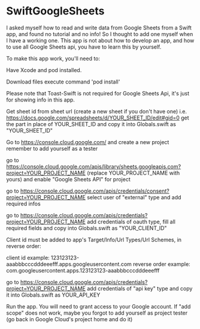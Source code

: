 # SwiftGoogleSheets

I asked myself how to read and write data from Google Sheets from a Swift app, and found no tutorial and no info!
So I thought to add one myself when I have a working one.
This app is not about how to develop an app, and how to use all Google Sheets api, you have to learn this by yourself.

To make this app work, you'll need to:

Have Xcode and pod installed.

Download files
execute command 'pod install'

Please note that Toast-Swift is not required for Google Sheets Api, it's just for showing info in this app.

Get sheet id from sheet url (create a new sheet if you don't have one)
i.e. https://docs.google.com/spreadsheets/d/YOUR_SHEET_ID/edit#gid=0
get the part in place of YOUR_SHEET_ID and copy it into Globals.swift as "YOUR_SHEET_ID"

Go to https://console.cloud.google.com/ and create a new project
remember to add yourself as a tester

go to https://console.cloud.google.com/apis/library/sheets.googleapis.com?project=YOUR_PROJECT_NAME
(replace YOUR_PROJECT_NAME with yours) and enable "Google Sheets API" for project

go to https://console.cloud.google.com/apis/credentials/consent?project=YOUR_PROJECT_NAME
select user of "external" type and add required infos

go to https://console.cloud.google.com/apis/credentials?project=YOUR_PROJECT_NAME
add credentials of oauth type, fill all required fields and copy into Globals.swift as "YOUR_CLIENT_ID"

Client id must be added to app's Target/Info/Url Types/Url Schemes, in reverse order:

client id example: 123123123-aaabbbcccdddeeefff.apps.googleusercontent.com
reverse order example: com.googleusercontent.apps.123123123-aaabbbcccdddeeefff

go to https://console.cloud.google.com/apis/credentials?project=YOUR_PROJECT_NAME
add credentials of "api key" type and copy it into Globals.swift as YOUR_API_KEY

Run the app.
You will need to grant access to your Google account.
If "add scope" does not work, maybe you forgot to add yourself as project tester (go back in Google Cloud's project home and do it)
